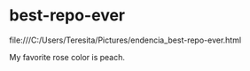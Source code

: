 # best-repo-ever
file:///C:/Users/Teresita/Pictures/endencia_best-repo-ever.html

My favorite rose color is peach.
